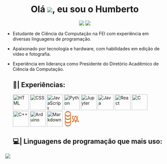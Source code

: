 <h1 align="center">Olá  <img src="https://media.giphy.com/media/hvRJCLFzcasrR4ia7z/giphy.gif" width="30px"/>, eu sou o Humberto </h1>

<div align = "center">
  <a href = "mailto:humbertopellegrini007@gmail.com"><img src="https://img.shields.io/badge/-Gmail-%23333?style=for-the-badge&logo=gmail&logoColor=white" target="_blank"></a>
  <a href="https://www.linkedin.com/in/humberto-pellegrini-feiano?utm_source=share&utm_campaign=share_via&utm_content=profile&utm_medium=android_app" target="_blank"><img src="https://img.shields.io/badge/-LinkedIn-%230077B5?style=for-the-badge&logo=linkedin&logoColor=white" target="_blank"></a> 
</div>

- Estudante de Ciência da Computação na FEI com experiência em diversas linguagens de programação. 
- Apaixonado por tecnologia e hardware, com habilidades em edição de vídeo e fotografia. 
- Experiência em liderança como Presidente do Diretório Acadêmico de Ciência da Computação.

  ## 👾| Experiências:

  <div>
    <img width=50px height=50px src="https://cdn.jsdelivr.net/gh/devicons/devicon@latest/icons/html5/html5-original.svg" title="HTML"/>
    <img width=50px height=50px src="https://cdn.jsdelivr.net/gh/devicons/devicon@latest/icons/css3/css3-original.svg" title="CSS"/>
    <img width=50px height=50px src="https://cdn.jsdelivr.net/gh/devicons/devicon@latest/icons/javascript/javascript-original.svg" title="JavaScript"/>
    <img width=50px height=50px src="https://cdn.jsdelivr.net/gh/devicons/devicon@latest/icons/python/python-original.svg" title="Python"/>
    <img width=50px height=50px src="https://cdn.jsdelivr.net/gh/devicons/devicon@latest/icons/jupyter/jupyter-original-wordmark.svg" title="Jupyter"/>
    <img width=50px height=50px src="https://cdn.jsdelivr.net/gh/devicons/devicon@latest/icons/java/java-original.svg" title="Java"/>
    <img width=50px height=50px src="https://cdn.jsdelivr.net/gh/devicons/devicon@latest/icons/react/react-original.svg" title="React"/>
    <img width=50px height=50px src="https://cdn.jsdelivr.net/gh/devicons/devicon@latest/icons/c/c-original.svg" title="C"/>
    <img width=50px height=50px src="https://cdn.jsdelivr.net/gh/devicons/devicon@latest/icons/cplusplus/cplusplus-original.svg" title="C++"/>
    <img width=50px height=50px src="https://cdn.jsdelivr.net/gh/devicons/devicon@latest/icons/arduino/arduino-original.svg" title="Arduino"/>
    <img width=50px height=50px src="https://cdn.jsdelivr.net/gh/devicons/devicon@latest/icons/markdown/markdown-original.svg" title="Markdown"/>
    <img width=50px height=50px src="img/sql.png" title="SQL"/>
  </div>

  ## 💻| Linguagens de programação que mais uso:
<div>
<img height="185em" src="https://github-readme-stats.vercel.app/api/top-langs/?username=Humbertin07&layout=donut&title_color=eee3ee&text_color=eee3ee&icon_color=73007e&bg_color=0,73007e,73007e,4e0055,1e1e1f,2b2c30&locale=pt-br&hide_border=true&hide_title=true">
</div>
